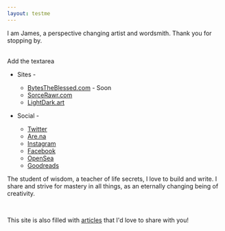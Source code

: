 ```yaml
---
layout: testme
---
```


I am James, a perspective changing artist and wordsmith.
Thank you for stopping by.  

<br> Add the textarea

* Sites -  
  * [BytesTheBlessed.com](https://bytestheblessed.com) - Soon
  * [SorceRawr.com](https://SorceRawr.com)
  * [LightDark.art](https://LightDark.art)

* Social -    
  * [Twitter](https://twitter.com/BytesTheBlessed)
  * [Are.na](https://www.are.na/james-the-blessed)
  * [Instagram](www.instagram.com/bytes_the_blessed)
  * [Facebook](https://www.facebook.com/jamestheblessed)
  * [OpenSea](https://opensea.io/Bytes_The_Blessed)
  * [Goodreads](https://www.goodreads.com/user/show/135257757-james-the-blessed)

The student of wisdom, a teacher of life secrets, I love to build and write. I share and strive for mastery in all things,
as an eternally changing being of creativity.

<br>

This site is also filled with [articles](/bytes_.html) that I'd love to share with you!  

<br>
<br>
<br>
<br>
<br> 
